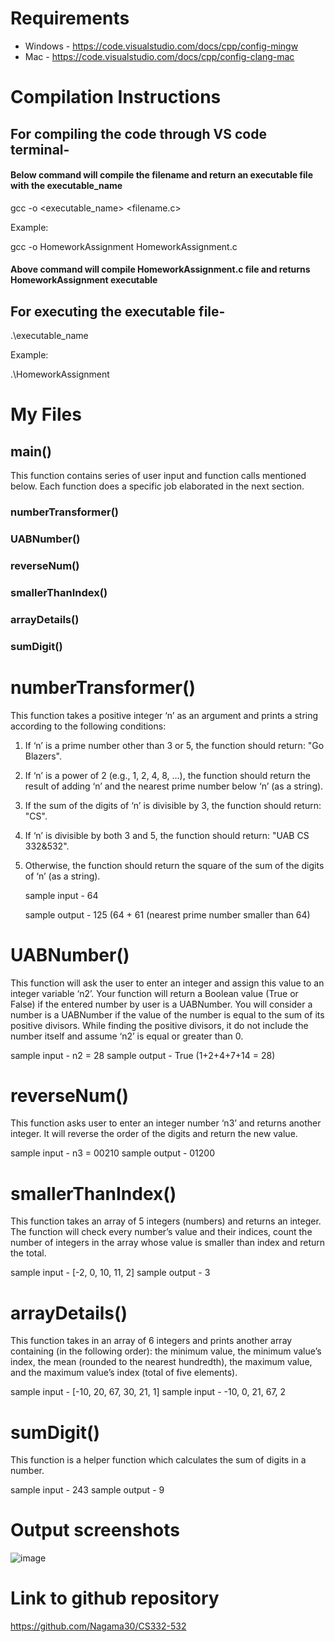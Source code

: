 # Requirements

+ Windows - https://code.visualstudio.com/docs/cpp/config-mingw 
+ Mac - https://code.visualstudio.com/docs/cpp/config-clang-mac

# Compilation Instructions

## For compiling the code through VS code terminal- 

#### Below command will compile the filename and return an executable file with the executable_name
  gcc -o <executable_name> <filename.c>
  
Example:

  gcc -o HomeworkAssignment HomeworkAssignment.c
#### Above command will compile HomeworkAssignment.c file and returns HomeworkAssignment executable
## For executing the executable file-

  .\executable_name
  
  Example:
  
  .\HomeworkAssignment

# My Files

## main()

This function contains series of user input and function calls mentioned below. Each function does a specific job elaborated in the next section.
### numberTransformer()
### UABNumber()
### reverseNum()
### smallerThanIndex()
### arrayDetails()
### sumDigit()

# numberTransformer() 
This function takes a positive integer ‘n’ as an argument and prints a string according to the following conditions: 
1. If ‘n’ is a prime number other than 3 or 5, the function should return: "Go Blazers". 
2. If ‘n’ is a power of 2 (e.g., 1, 2, 4, 8, ...), the function should return the result of adding ‘n’ and the 
nearest prime number below ‘n’ (as a string). 
3. If the sum of the digits of ‘n’ is divisible by 3, the function should return: "CS". 
4. If ‘n’ is divisible by both 3 and 5, the function should return: "UAB CS 332&532". 
5. Otherwise, the function should return the square of the sum of the digits of ‘n’ (as a string).

   sample input - 64
   
   sample output - 125 (64 + 61 (nearest prime number smaller than 64)

# UABNumber()
This function will ask the user to enter an integer and assign this value to an integer variable ‘n2’. Your function will return a Boolean value (True or False) if the entered number by user is a UABNumber. You will consider a number is a UABNumber if the value of the number is equal to the sum of its positive divisors. While finding the positive divisors, it do not include the number itself and assume ‘n2’ is equal or greater than 0.

  sample input - n2 = 28
  sample output - True (1+2+4+7+14 = 28)

# reverseNum()
This function asks user to enter an integer number ‘n3’ and returns another integer. It will reverse the order of the digits and return the new value. 

  sample input - n3 = 00210
  sample output - 01200

# smallerThanIndex()
This function takes an array of 5 integers (numbers) and returns an integer. The function will check every number’s value and their indices, count the number of integers in the array whose value is smaller than index and return the total. 

  sample input - [-2, 0, 10, 11, 2]
  sample output - 3

# arrayDetails()
This function takes in an array of 6 integers and prints another array containing (in the following order): 
the minimum value, the minimum value’s index, the mean (rounded to the nearest hundredth), the maximum value, and the maximum value’s index (total of five elements). 

   sample input - [-10, 20, 67, 30, 21, 1]
   sample input - -10, 0, 21, 67, 2 

# sumDigit()
This function is a helper function which calculates the sum of digits in a number.

  sample input - 243
  sample output - 9
  
# Output screenshots

![image](https://github.com/Nagama30/CS332-532/assets/60808524/17b9a85f-0371-4c81-a2d7-a56b043f7965)


# Link to github repository
https://github.com/Nagama30/CS332-532

